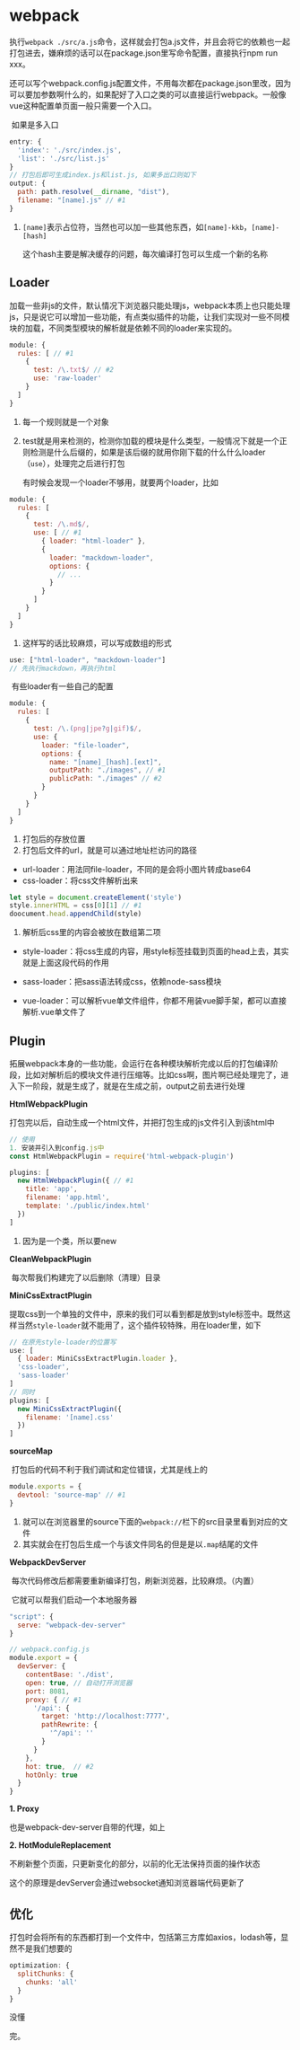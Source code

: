 # webpack

​	执行`webpack ./src/a.js`命令，这样就会打包a.js文件，并且会将它的依赖也一起打包进去，嫌麻烦的话可以在package.json里写命令配置，直接执行npm run xxx。

​	还可以写个webpack.config.js配置文件，不用每次都在package.json里改，因为可以要加参数啊什么的，如果配好了入口之类的可以直接运行webpack。一般像vue这种配置单页面一般只需要一个入口。

​	如果是多入口

```js
entry: {
  'index': './src/index.js',
  'list': './src/list.js'
}
// 打包后即可生成index.js和list.js, 如果多出口则如下
output: {
  path: path.resolve(__dirname, "dist"),
  filename: "[name].js" // #1
}
```

1. `[name]`表示占位符，当然也可以加一些其他东西，如`[name]-kkb`，`[name]-[hash]`

   这个hash主要是解决缓存的问题，每次编译打包可以生成一个新的名称




## Loader

​	加载一些非js的文件，默认情况下浏览器只能处理js，webpack本质上也只能处理js，只是说它可以增加一些功能，有点类似插件的功能，让我们实现对一些不同模块的加载，不同类型模块的解析就是依赖不同的loader来实现的。

```js
module: {
  rules: [ // #1
    {
      test: /\.txt$/ // #2
      use: 'raw-loader'
    }
  ]
}
```

1. 每一个规则就是一个对象

2. test就是用来检测的，检测你加载的模块是什么类型，一般情况下就是一个正则检测是什么后缀的，如果是该后缀的就用你刚下载的什么什么loader（`use`），处理完之后进行打包

   

   有时候会发现一个loader不够用，就要两个loader，比如

```js
module: {
  rules: [
    {
      test: /\.md$/,
      use: [ // #1
        { loader: "html-loader" },
        { 
          loader: "mackdown-loader",
          options: {
            // ...
          }
        }
      ]
    }
  ]
}
```

1. 这样写的话比较麻烦，可以写成数组的形式

```js
use: ["html-loader", "mackdown-loader"]
// 先执行mackdown，再执行html
```

​		有些loader有一些自己的配置

```js
module: {
  rules: [
    {
      test: /\.(png|jpe?g|gif)$/,
      use: {
        loader: "file-loader",
        options: {
          name: "[name]_[hash].[ext]",
          outputPath: "./images", // #1
          publicPath: "./images" // #2
        }
      }
    }
  ]
}
```

1. 打包后的存放位置
2. 打包后文件的url，就是可以通过地址栏访问的路径



- url-loader：用法同file-loader，不同的是会将小图片转成base64
- css-loader：将css文件解析出来

```js
let style = document.createElement('style')
style.innerHTML = css[0][1] // #1
doocument.head.appendChild(style)
```

1. 解析后css里的内容会被放在数组第二项

- style-loader：将css生成的内容，用style标签挂载到页面的head上去，其实就是上面这段代码的作用

- sass-loader：把sass语法转成css，依赖node-sass模块
- vue-loader：可以解析vue单文件组件，你都不用装vue脚手架，都可以直接解析.vue单文件了





## Plugin

​	拓展webpack本身的一些功能，会运行在各种模块解析完成以后的打包编译阶段，比如对解析后的模块文件进行压缩等。比如css啊，图片啊已经处理完了，进入下一阶段，就是生成了，就是在生成之前，output之前去进行处理

**HtmlWebpackPlugin**

​	打包完以后，自动生成一个html文件，并把打包生成的js文件引入到该html中

```js
// 使用
1. 安装并引入到config.js中
const HtmlWebpackPlugin = require('html-webpack-plugin')

plugins: [
  new HtmlWebpackPlugin({ // #1
    title: 'app',
    filename: 'app.html',
    template: './public/index.html'
  })
]
```

1. 因为是一个类，所以要new



**CleanWebpackPlugin**

​	每次帮我们构建完了以后删除（清理）目录



**MiniCssExtractPlugin**

​	提取css到一个单独的文件中，原来的我们可以看到都是放到style标签中。既然这样当然`style-loader`就不能用了，这个插件较特殊，用在loader里，如下

```js
// 在原先style-loader的位置写
use: [
  { loader: MiniCssExtractPlugin.loader },
  'css-loader',
  'sass-loader'
]
// 同时
plugins: [
  new MiniCssExtractPlugin({
    filename: '[name].css'
  })
]
```



**sourceMap**

​	打包后的代码不利于我们调试和定位错误，尤其是线上的

```js
module.exports = {
  devtool: 'source-map' // #1
}
```

1. 就可以在浏览器里的source下面的`webpack://`栏下的src目录里看到对应的文件
2. 其实就会在打包后生成一个与该文件同名的但是是以`.map`结尾的文件



**WebpackDevServer**

​	每次代码修改后都需要重新编译打包，刷新浏览器，比较麻烦。（内置）

​	它就可以帮我们启动一个本地服务器

```js
"script": {
  serve: "webpack-dev-server"
}

// webpack.config.js
module.export = {
  devServer: {
    contentBase: './dist',
    open: true,	// 自动打开浏览器
    port: 8081,
    proxy: { // #1
      '/api': {
        target: 'http://localhost:7777',
        pathRewrite: {
          '^/api': ''
        }
      }
    },
    hot: true,	// #2
    hotOnly: true
  }
}
```



**1. Proxy**

也是webpack-dev-server自带的代理，如上



**2. HotModuleReplacement**

不刷新整个页面，只更新变化的部分，以前的化无法保持页面的操作状态

这个的原理是devServer会通过websocket通知浏览器端代码更新了



## 优化

打包时会将所有的东西都打到一个文件中，包括第三方库如axios，lodash等，显然不是我们想要的

```js
optimization: {
  splitChunks: {
    chunks: 'all'
  }
}
```

没懂

完。

















